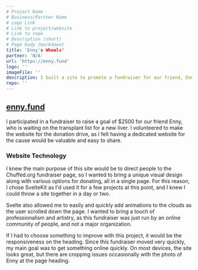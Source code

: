```yaml
---
# Project Name
# Business/Partner Name
# Logo Link
# Link to project/website
# Link to repo
# Description (short)
# Page body (markdown)
title: 'Enny's Wheels'
partner: 'N/A'
url: 'https://enny.fund'
logo: ''
imageFile: ''
description: I built a site to promote a fundraiser for our friend, Enny.
repo: ''
---
```


## [enny.fund](https://enny.fund/)

I participated in a fundraiser to raise a goal of $2500 for our friend Enny, who is waiting on the transplant list for a new liver. I volunteered to make the website for the donation drive, as I felt having a dedicated website for the cause would be valuable and easy to share.

### Website Technology

I knew the main purpose of this site would be to direct people to the Chuffed.org fundraiser page, so I wanted to bring a unique visual design along with various options for donating, all in a single page. For this reason, I chose SvelteKit as I'd used it for a few projects at this point, and I knew I could throw a site together in a day or two. 

Svelte also allowed me to easily and quickly add animations to the clouds as the user scrolled down the page. I wanted to bring a touch of professionalism and artistry, as this fundraiser was just run by an online community of people, and not a major organization.

If I had to choose something to improve with this project, it would be the responsiveness on the heading. Since this fundraiser moved very quickly, my main goal was to get something online quickly. On most devices, the site looks great, but there are cropping issues occasionally with the photo of Enny at the page heading.
